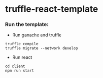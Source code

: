 # truffle-react-template

### Run the template:

- Run ganache and truffle
```linux
truffle compile
truffle migrate --network develop
```
- Run react
```linux
cd client
npm run start
```
